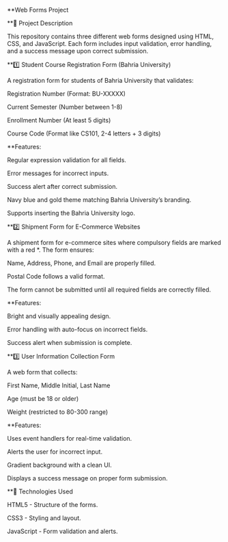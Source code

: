 **Web Forms Project

**📌 Project Description

This repository contains three different web forms designed using HTML, CSS, and JavaScript. Each form includes input validation, error handling, and a success message upon correct submission.

**1️⃣ Student Course Registration Form (Bahria University)

A registration form for students of Bahria University that validates:

Registration Number (Format: BU-XXXXX)

Current Semester (Number between 1-8)

Enrollment Number (At least 5 digits)

Course Code (Format like CS101, 2-4 letters + 3 digits)

**Features:

Regular expression validation for all fields.

Error messages for incorrect inputs.

Success alert after correct submission.

Navy blue and gold theme matching Bahria University’s branding.

Supports inserting the Bahria University logo.

**2️⃣ Shipment Form for E-Commerce Websites

A shipment form for e-commerce sites where compulsory fields are marked with a red *. The form ensures:

Name, Address, Phone, and Email are properly filled.

Postal Code follows a valid format.

The form cannot be submitted until all required fields are correctly filled.

**Features:

Bright and visually appealing design.

Error handling with auto-focus on incorrect fields.

Success alert when submission is complete.

**3️⃣ User Information Collection Form

A web form that collects:

First Name, Middle Initial, Last Name

Age (must be 18 or older)

Weight (restricted to 80-300 range)

**Features:

Uses event handlers for real-time validation.

Alerts the user for incorrect input.

Gradient background with a clean UI.

Displays a success message on proper form submission.

**📌 Technologies Used

HTML5 - Structure of the forms.

CSS3 - Styling and layout.

JavaScript - Form validation and alerts.

